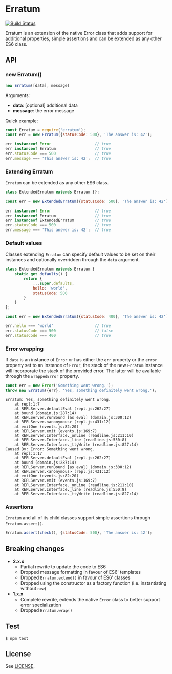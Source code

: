 
Erratum
=======

[![Build Status](https://travis-ci.org/jacoscaz/node-erratum.svg?branch=master)](https://travis-ci.org/jacoscaz/node-erratum)

Erratum is an extension of the native Error class that adds support for additional properties, simple assertions and can be extended as any other ES6 class.

API
---

### new Erratum()

```js
new Erratum([data], message)
```
Arguments: 

- **data**: [optional] additional data
- **message**: the error message

Quick example:

```js
const Erratum = require('erratum');
const err = new Erratum({statusCode: 500}, 'The answer is: 42');

err instanceof Error                   // true
err instanceof Erratum                 // true
err.statusCode === 500                 // true
err.message === 'This answer is: 42';  // true
```

### Extending Erratum

`Erratum` can be extended as any other ES6 class.

```js
class ExtendedErratum extends Erratum {};

const err = new ExtendedErratum({statusCode: 500}, 'The answer is: 42');
    
err instanceof Error                   // true
err instanceof Erratum                 // true
err instanceof ExtendedErratum         // true
err.statusCode === 500                 // true
err.message === 'This answer is: 42';  // true
```

### Default values

Classes extending `Erratum` can specify default values to be set on their instances and optionally overridden through the `data` argument.

```js
class ExtendedErratum extends Erratum {
    static get defaults() {
        return {
            ...super.defaults,
            hello: 'world',
            statusCode: 500
        }
    }
};

const err = new ExtendedErratum({statusCode: 400}, 'The answer is: 42');

err.hello === 'world'                  // true
err.statusCode === 500                 // false
err.statusCode === 400                 // true
```

### Error wrapping

If `data` is an instance of `Error` or has either the `err` property or the `error` property set to an instance of `Error`, the stack of the new `Erratum` instance will incorporate the stack of the provided error. The latter will be available through the `wrappedError` property. 

```js
const err = new Error('Something went wrong.');
throw new Erratum({err}, 'Yes, something definitely went wrong.');
```

```
Erratum: Yes, something definitely went wrong.
    at repl:1:7
    at REPLServer.defaultEval (repl.js:262:27)
    at bound (domain.js:287:14)
    at REPLServer.runBound [as eval] (domain.js:300:12)
    at REPLServer.<anonymous> (repl.js:431:12)
    at emitOne (events.js:82:20)
    at REPLServer.emit (events.js:169:7)
    at REPLServer.Interface._onLine (readline.js:211:10)
    at REPLServer.Interface._line (readline.js:550:8)
    at REPLServer.Interface._ttyWrite (readline.js:827:14)
Caused By: Error: Something went wrong.
    at repl:1:17
    at REPLServer.defaultEval (repl.js:262:27)
    at bound (domain.js:287:14)
    at REPLServer.runBound [as eval] (domain.js:300:12)
    at REPLServer.<anonymous> (repl.js:431:12)
    at emitOne (events.js:82:20)
    at REPLServer.emit (events.js:169:7)
    at REPLServer.Interface._onLine (readline.js:211:10)
    at REPLServer.Interface._line (readline.js:550:8)
    at REPLServer.Interface._ttyWrite (readline.js:827:14)
```

### Assertions

`Erratum` and all of its child classes support simple assertions through `Erratum.assert()`.

```js
Erratum.assert(check(), {statusCode: 500}, 'The answer is: 42');
```

Breaking changes
----------------

- **2.x.x**
  - Partial rewrite to update the code to ES6
  - Dropped message formatting in favour of ES6' templates
  - Dropped `Erratum.extend()` in favour of ES6' classes
  - Dropped using the constructor as a factory function (i.e. instantiating without `new`)
- **1.x.x**
  - Complete rewrite, extends the native `Error` class to better support error specialization
  - Dropped `Erratum.wrap()`
    
Test
----

    $ npm test
    
License
-------

See [LICENSE](./LICENSE).
